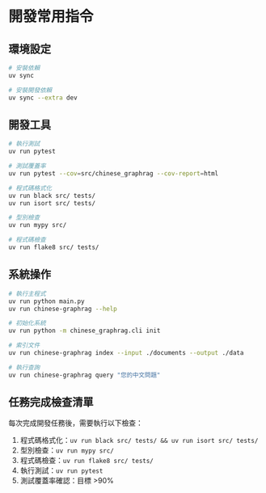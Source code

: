 # 開發常用指令

## 環境設定
```bash
# 安裝依賴
uv sync

# 安裝開發依賴  
uv sync --extra dev
```

## 開發工具
```bash
# 執行測試
uv run pytest

# 測試覆蓋率
uv run pytest --cov=src/chinese_graphrag --cov-report=html

# 程式碼格式化
uv run black src/ tests/
uv run isort src/ tests/

# 型別檢查
uv run mypy src/

# 程式碼檢查
uv run flake8 src/ tests/
```

## 系統操作
```bash
# 執行主程式
uv run python main.py
uv run chinese-graphrag --help

# 初始化系統
uv run python -m chinese_graphrag.cli init

# 索引文件
uv run chinese-graphrag index --input ./documents --output ./data

# 執行查詢
uv run chinese-graphrag query "您的中文問題"
```

## 任務完成檢查清單
每次完成開發任務後，需要執行以下檢查：
1. 程式碼格式化：`uv run black src/ tests/ && uv run isort src/ tests/`
2. 型別檢查：`uv run mypy src/`
3. 程式碼檢查：`uv run flake8 src/ tests/`
4. 執行測試：`uv run pytest`
5. 測試覆蓋率確認：目標 >90%